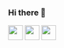 ### Hi there 👋

<img width='30' height='30' src="https://cdn-icons-png.flaticon.com/512/6124/6124995.png"/> <img width='30' height='30' src="https://cdn-icons-png.flaticon.com/512/5797/5797394.png"/>
<img width='30' height='30' src="https://cdn-icons-png.flaticon.com/512/5968/5968350.png"/> 
